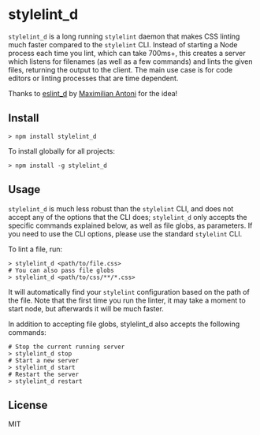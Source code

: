 # stylelint_d

`stylelint_d` is a long running `stylelint` daemon that makes CSS linting much faster compared to the `stylelint` CLI. Instead of starting a Node process each time you lint, which can take 700ms+, this creates a server which listens for filenames (as well as a few commands) and lints the given files, returning the output to the client. The main use case is for code editors or linting processes that are time dependent.

Thanks to [eslint_d](https://github.com/mantoni/eslint_d.js) by [Maximilian Antoni](https://github.com/mantoni) for the idea!

## Install

```
> npm install stylelint_d
```

To install globally for all projects:

```
> npm install -g stylelint_d
```

## Usage

`stylelint_d` is much less robust than the `stylelint` CLI, and does not accept any of the options that the CLI does; `stylelint_d` only accepts the specific commands explained below, as well as file globs, as parameters. If you need to use the CLI options, please use the standard `stylelint` CLI.

To lint a file, run:

```
> stylelint_d <path/to/file.css>
# You can also pass file globs
> stylelint_d <path/to/css/**/*.css>
```

It will automatically find your `stylelint` configuration based on the path of the file. Note that the first time you run the linter, it may take a moment to start node, but afterwards it will be much faster. 

In addition to accepting file globs, stylelint_d also accepts the following commands:

```
# Stop the current running server
> stylelint_d stop
# Start a new server
> stylelint_d start
# Restart the server
> stylelint_d restart
```

## License

MIT